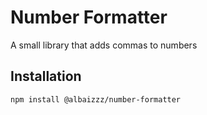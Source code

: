 Number Formatter
=========

A small library that adds commas to numbers

## Installation

  `npm install @albaizzz/number-formatter`
